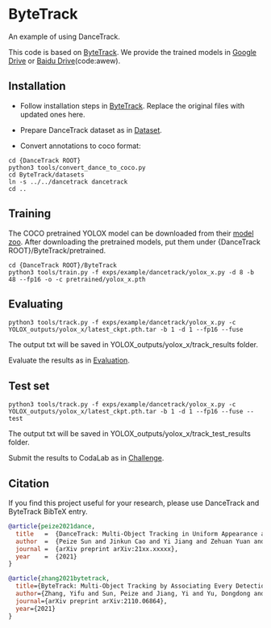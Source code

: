 # ByteTrack
An example of using DanceTrack. 

This code is based on [ByteTrack](https://github.com/ifzhang/ByteTrack). We provide the trained models in [Google Drive](https://drive.google.com/drive/folders/1IHDFBwyVMJew78H6a-gGtXMOb-fGZRlh?usp=sharing) or [Baidu Drive](https://pan.baidu.com/s/19O3IvYNzzrcLqlODHKYUwA)(code:awew).

## Installation
* Follow installation steps in [ByteTrack](https://github.com/ifzhang/ByteTrack). Replace the original files with updated ones here.

* Prepare DanceTrack dataset as in [Dataset](https://github.com/DanceTrack/DanceTrack/blob/main/README.md).

* Convert annotations to coco format:
~~~
cd {DanceTrack ROOT}
python3 tools/convert_dance_to_coco.py
cd ByteTrack/datasets
ln -s ../../dancetrack dancetrack
cd ..
~~~


## Training 
The COCO pretrained YOLOX model can be downloaded from their [model zoo](https://github.com/Megvii-BaseDetection/YOLOX/tree/0.1.0). After downloading the pretrained models, put them under {DanceTrack ROOT}/ByteTrack/pretrained.
~~~
cd {DanceTrack ROOT}/ByteTrack
python3 tools/train.py -f exps/example/dancetrack/yolox_x.py -d 8 -b 48 --fp16 -o -c pretrained/yolox_x.pth
~~~



## Evaluating
~~~
python3 tools/track.py -f exps/example/dancetrack/yolox_x.py -c YOLOX_outputs/yolox_x/latest_ckpt.pth.tar -b 1 -d 1 --fp16 --fuse
~~~
The output txt will be saved in YOLOX_outputs/yolox_x/track_results folder.

Evaluate the results as in [Evaluation](https://github.com/DanceTrack/DanceTrack/blob/main/README.md).


## Test set
~~~
python3 tools/track.py -f exps/example/dancetrack/yolox_x.py -c YOLOX_outputs/yolox_x/latest_ckpt.pth.tar -b 1 -d 1 --fp16 --fuse --test
~~~
The output txt will be saved in YOLOX_outputs/yolox_x/track_test_results folder.

Submit the results to CodaLab as in [Challenge](https://github.com/DanceTrack/DanceTrack/blob/main/README.md).


## Citation
If you find this project useful for your research, please use DanceTrack and ByteTrack BibTeX entry.

```BibTeX
@article{peize2021dance,
  title   =  {DanceTrack: Multi-Object Tracking in Uniform Appearance and Diverse Motion},
  author  =  {Peize Sun and Jinkun Cao and Yi Jiang and Zehuan Yuan and Song Bai and Kris Kitani and Ping Luo},
  journal =  {arXiv preprint arXiv:21xx.xxxxx},
  year    =  {2021}
}

@article{zhang2021bytetrack,
  title={ByteTrack: Multi-Object Tracking by Associating Every Detection Box},
  author={Zhang, Yifu and Sun, Peize and Jiang, Yi and Yu, Dongdong and Yuan, Zehuan and Luo, Ping and Liu, Wenyu and Wang, Xinggang},
  journal={arXiv preprint arXiv:2110.06864},
  year={2021}
}
```
